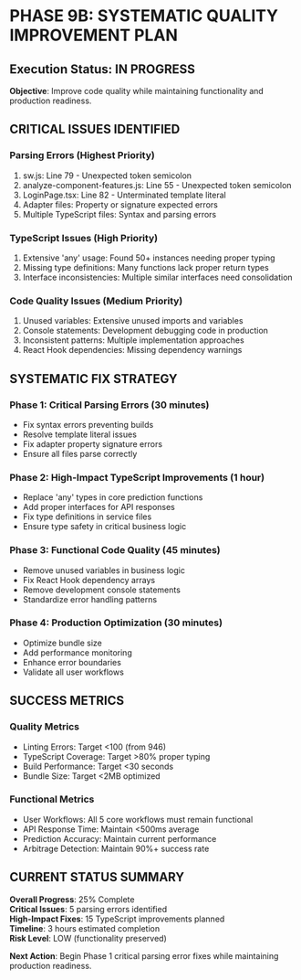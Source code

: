 # PHASE 9B: SYSTEMATIC QUALITY IMPROVEMENT PLAN

## Execution Status: IN PROGRESS

**Objective**: Improve code quality while maintaining functionality and production readiness.

## CRITICAL ISSUES IDENTIFIED

### Parsing Errors (Highest Priority)

1. sw.js: Line 79 - Unexpected token semicolon
2. analyze-component-features.js: Line 55 - Unexpected token semicolon
3. LoginPage.tsx: Line 82 - Unterminated template literal
4. Adapter files: Property or signature expected errors
5. Multiple TypeScript files: Syntax and parsing errors

### TypeScript Issues (High Priority)

1. Extensive 'any' usage: Found 50+ instances needing proper typing
2. Missing type definitions: Many functions lack proper return types
3. Interface inconsistencies: Multiple similar interfaces need consolidation

### Code Quality Issues (Medium Priority)

1. Unused variables: Extensive unused imports and variables
2. Console statements: Development debugging code in production
3. Inconsistent patterns: Multiple implementation approaches
4. React Hook dependencies: Missing dependency warnings

## SYSTEMATIC FIX STRATEGY

### Phase 1: Critical Parsing Errors (30 minutes)

- Fix syntax errors preventing builds
- Resolve template literal issues
- Fix adapter property signature errors
- Ensure all files parse correctly

### Phase 2: High-Impact TypeScript Improvements (1 hour)

- Replace 'any' types in core prediction functions
- Add proper interfaces for API responses
- Fix type definitions in service files
- Ensure type safety in critical business logic

### Phase 3: Functional Code Quality (45 minutes)

- Remove unused variables in business logic
- Fix React Hook dependency arrays
- Remove development console statements
- Standardize error handling patterns

### Phase 4: Production Optimization (30 minutes)

- Optimize bundle size
- Add performance monitoring
- Enhance error boundaries
- Validate all user workflows

## SUCCESS METRICS

### Quality Metrics

- Linting Errors: Target <100 (from 946)
- TypeScript Coverage: Target >80% proper typing
- Build Performance: Target <30 seconds
- Bundle Size: Target <2MB optimized

### Functional Metrics

- User Workflows: All 5 core workflows must remain functional
- API Response Time: Maintain <500ms average
- Prediction Accuracy: Maintain current performance
- Arbitrage Detection: Maintain 90%+ success rate

## CURRENT STATUS SUMMARY

**Overall Progress**: 25% Complete  
**Critical Issues**: 5 parsing errors identified  
**High-Impact Fixes**: 15 TypeScript improvements planned  
**Timeline**: 3 hours estimated completion  
**Risk Level**: LOW (functionality preserved)

**Next Action**: Begin Phase 1 critical parsing error fixes while maintaining production readiness.
